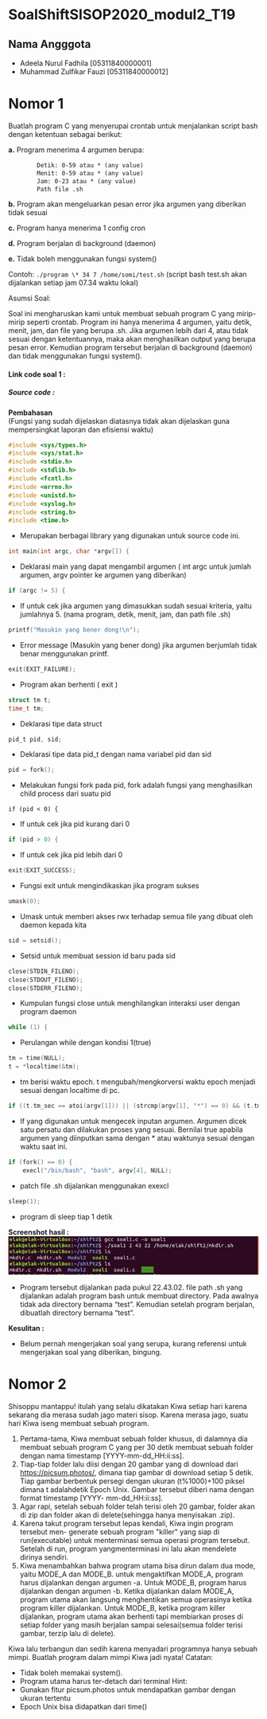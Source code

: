 # SoalShiftSISOP2020_modul2_T19

## Nama Angggota

- Adeela Nurul Fadhila [05311840000001]
- Muhammad Zulfikar Fauzi [05311840000012]

# Nomor 1

Buatlah program C yang menyerupai crontab untuk menjalankan script bash dengan ketentuan sebagai berikut:

**a.** Program menerima 4 argumen berupa:

```
        Detik: 0-59 atau * (any value)
        Menit: 0-59 atau * (any value)
        Jam: 0-23 atau * (any value)
        Path file .sh
```

**b.** Program akan mengeluarkan pesan error jika argumen yang diberikan tidak sesuai

**c.** Program hanya menerima 1 config cron

**d.** Program berjalan di background (daemon)

**e.** Tidak boleh menggunakan fungsi system()

Contoh: `./program \* 34 7 /home/somi/test.sh` (script bash test.sh akan dijalankan setiap jam 07.34 waktu lokal)

Asumsi Soal:

Soal ini mengharuskan kami untuk membuat sebuah program C yang mirip-mirip seperti crontab. Program ini hanya menerima 4 argumen, yaitu detik, menit, jam, dan file yang berupa .sh. Jika argumen lebih dari 4, atau tidak sesuai dengan ketentuannya, maka akan menghasilkan output yang berupa pesan error. Kemudian program tersebut berjalan di background (daemon) dan tidak menggunakan fungsi system().

#### Link code soal 1 :

##### Source code :

**Pembahasan**\
(Fungsi yang sudah dijelaskan diatasnya tidak akan dijelaskan guna mempersingkat laporan dan efisiensi waktu)

``` c
#include <sys/types.h>
#include <sys/stat.h>
#include <stdio.h>
#include <stdlib.h>
#include <fcntl.h>
#include <errno.h>
#include <unistd.h>
#include <syslog.h>
#include <string.h>
#include <time.h>
```
- Merupakan berbagai library yang digunakan untuk source code ini.
``` c
int main(int argc, char *argv[]) {
```
- Deklarasi main yang dapat mengambil argumen ( int argc untuk jumlah argumen, argv pointer ke argumen yang diberikan)
``` c
if (argc != 5) {
```
- If untuk cek jika argumen yang dimasukkan sudah sesuai kriteria, yaitu jumlahnya 5. (nama program, detik, menit, jam, dan path file .sh)
``` c
printf("Masukin yang bener dong!\n");
``` 
- Error message (Masukin yang bener dong)  jika argumen berjumlah tidak benar menggunakan printf.
``` c
exit(EXIT_FAILURE);
```
- Program akan berhenti ( exit )
``` c
struct tm t;
time_t tm;
``` 
- Deklarasi tipe data struct
``` c
pid_t pid, sid;
``` 
- Deklarasi tipe data pid_t dengan nama variabel pid dan sid
``` c
pid = fork();
```
- Melakukan fungsi fork pada pid, fork adalah fungsi yang menghasilkan child process dari suatu pid
``` 
if (pid < 0) {
``` 
- If untuk cek jika pid kurang dari 0
``` c
if (pid > 0) {
``` 
- If untuk cek jika pid lebih dari 0
``` c
exit(EXIT_SUCCESS);
```
- Fungsi exit untuk mengindikaskan jika program sukses
``` c
umask(0);
```
- Umask untuk memberi akses rwx terhadap semua file yang dibuat oleh daemon kepada kita
``` c
sid = setsid();
```
- Setsid untuk membuat session id baru pada sid
``` c
close(STDIN_FILENO);
close(STDOUT_FILENO);
close(STDERR_FILENO);
```
- Kumpulan fungsi close untuk menghilangkan interaksi user dengan program daemon
``` c
while (1) {
```
- Perulangan while dengan kondisi 1(true)
``` c
tm = time(NULL);
t = *localtime(&tm);
``` 
- tm berisi waktu epoch. t mengubah/mengkorversi waktu epoch menjadi sesuai dengan localtime di pc.
``` c
if ((t.tm_sec == atoi(argv[1])) || (strcmp(argv[1], "*") == 0) && (t.tm_min == atoi(argv[2])) || (strcmp(argv[2], "*") == 0) && (t.tm_hour == atoi(argv[3])) || (strcmp(argv[3], "*") == 0)) {
``` 
- If yang digunakan untuk mengecek inputan argumen. Argumen dicek satu persatu dan dilakukan proses yang sesuai. Bernilai true apabila argumen yang diinputkan sama dengan * atau waktunya sesuai dengan waktu saat ini.
``` c
if (fork() == 0) {
	execl("/bin/bash", "bash", argv[4], NULL);
``` 
- patch file .sh dijalankan menggunakan exexcl
``` c
sleep(1);
``` 
- program di sleep tiap 1 detik

**Screenshot hasil :**\
![](soal1/soal1.png)
- Program tersebut dijalankan pada pukul 22.43.02. file path .sh yang dijalankan adalah program bash untuk membuat directory. Pada awalnya tidak ada directory bernama “test”. Kemudian setelah program berjalan, dibuatlah directory bernama “test”.

**Kesulitan :**
- Belum pernah mengerjakan soal yang serupa, kurang referensi untuk mengerjakan soal yang diberikan, bingung.

# Nomor 2

Shisoppu mantappu! itulah yang selalu dikatakan Kiwa setiap hari karena sekarang dia
merasa sudah jago materi sisop. Karena merasa jago, suatu hari Kiwa iseng membuat
sebuah program.
1. Pertama-tama, Kiwa membuat sebuah folder khusus, di dalamnya dia membuat
sebuah program C yang per 30 detik membuat sebuah folder dengan nama
timestamp [YYYY-mm-dd_HH:ii:ss].
2. Tiap-tiap folder lalu diisi dengan 20 gambar yang di download dari
https://picsum.photos/, dimana tiap gambar di download setiap 5 detik. Tiap gambar berbentuk persegi dengan ukuran (t%1000)+100 piksel dimana t adalahdetik Epoch Unix. Gambar tersebut diberi nama dengan format timestamp [YYYY-
mm-dd_HH:ii:ss].
3. Agar rapi, setelah sebuah folder telah terisi oleh 20 gambar, folder akan di zip dan
folder akan di delete(sehingga hanya menyisakan .zip).
4. Karena takut program tersebut lepas kendali, Kiwa ingin program tersebut men-
generate sebuah program "killer" yang siap di run(executable) untuk menterminasi semua operasi program tersebut. Setelah di run, program yangmenterminasi ini lalu akan mendelete dirinya sendiri.
5. Kiwa menambahkan bahwa program utama bisa dirun dalam dua mode, yaitu
MODE_A dan MODE_B. untuk mengaktifkan MODE_A, program harus dijalankan
dengan argumen -a. Untuk MODE_B, program harus dijalankan dengan argumen
-b. Ketika dijalankan dalam MODE_A, program utama akan langsung
menghentikan semua operasinya ketika program killer dijalankan. Untuk
MODE_B, ketika program killer dijalankan, program utama akan berhenti tapi
membiarkan proses di setiap folder yang masih berjalan sampai selesai(semua
folder terisi gambar, terzip lalu di delete).

Kiwa lalu terbangun dan sedih karena menyadari programnya hanya sebuah mimpi.
Buatlah program dalam mimpi Kiwa jadi nyata!
Catatan:
- Tidak boleh memakai system().
- Program utama harus ter-detach dari terminal
Hint:
- Gunakan fitur picsum.photos untuk mendapatkan gambar dengan ukuran
tertentu
- Epoch Unix bisa didapatkan dari time()



